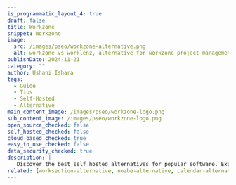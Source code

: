 ```yaml
---
is_programmatic_layout_4: true
draft: false
title: Workzone
snippet: Workzone
image:
  src: /images/pseo/workzone-alternative.png
  alt: workzone vs worklenz, alternative for workzone project managemet tool, task management, resource management, productivity, self-hosted
publishDate: 2024-11-21
category: ""
author: Ushani Ishara
tags:
  - Guide
  - Tips
  - Self-Hosted
  - Alternative
main_content_image: /images/pseo/workzone-logo.png
sub_content_image: /images/pseo/workzone-logo.png
open_source_checked: false
self_hosted_checked: false
cloud_based_checked: true
easy_to_use_checked: false
data_security_checked: true
description: |
   Discover the best self hosted alternatives for popular software. Explore our comprehensive guides and find the perfect solution for your needs today.
related: [worksection-alternative, nozbe-alternative, calendar-alternative, confluence-alternative]
---
```


